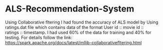 # ALS-Recommendation-System
Using Collaborative fltering I had found the accuracy of ALS model by Using ratings.dat file which contains data of the format 
User id :: movie id :: ratings :: timestamp. I had used 60% of the data for training and 40% for testing.
For details follow the link: https://spark.apache.org/docs/latest/mllib-collaborativefltering.html

